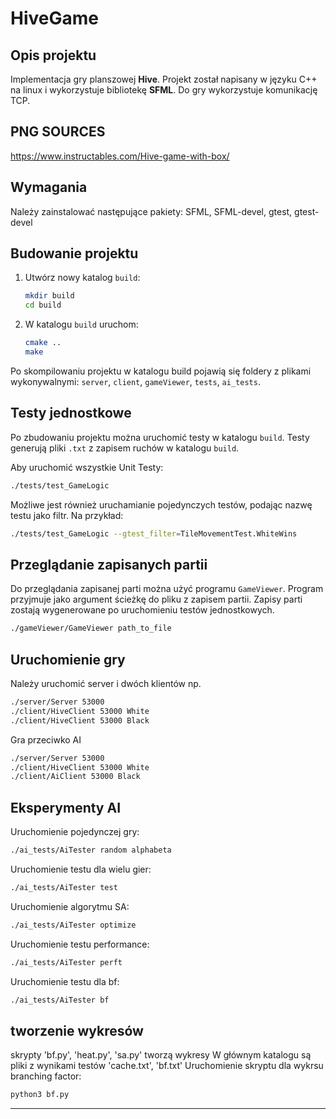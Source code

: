 # HiveGame

## Opis projektu

Implementacja gry planszowej **Hive**. Projekt został napisany w języku C++ na linux i wykorzystuje bibliotekę **SFML**.
Do gry wykorzystuje komunikację TCP.

## PNG SOURCES
https://www.instructables.com/Hive-game-with-box/


## Wymagania

Należy zainstalować następujące pakiety: SFML, SFML-devel, gtest, gtest-devel


## Budowanie projektu

1. Utwórz nowy katalog `build`:
   ```bash
   mkdir build
   cd build
   ```

2. W katalogu `build` uruchom:
   ```bash
   cmake ..
   make
   ```
Po skompilowaniu projektu w katalogu build pojawią się foldery z plikami wykonywalnymi: `server`, `client`, `gameViewer`, `tests`, `ai_tests`.

## Testy jednostkowe

Po zbudowaniu projektu można uruchomić testy w katalogu `build`. Testy generują pliki `.txt` z zapisem ruchów  w katalogu `build`.

Aby uruchomić wszystkie Unit Testy:
```bash
./tests/test_GameLogic
```

Możliwe jest również uruchamianie pojedynczych testów, podając nazwę testu jako filtr. Na przykład:

```bash
./tests/test_GameLogic --gtest_filter=TileMovementTest.WhiteWins
```

## Przeglądanie zapisanych partii
Do przeglądania zapisanej parti można użyć programu `GameViewer`. Program przyjmuje jako argument ścieżkę do pliku z zapisem partii.
Zapisy parti zostają wygenerowane po uruchomieniu testów jednostkowych.

```bash
./gameViewer/GameViewer path_to_file
```

## Uruchomienie gry
Należy uruchomić server i dwóch klientów np.
```bash
./server/Server 53000
./client/HiveClient 53000 White
./client/HiveClient 53000 Black
```
Gra przeciwko AI
```bash
./server/Server 53000
./client/HiveClient 53000 White
./client/AiClient 53000 Black
```

## Eksperymenty AI
Uruchomienie pojedynczej gry:
```bash
./ai_tests/AiTester random alphabeta
``` 
Uruchomienie testu dla wielu gier:
```bash
./ai_tests/AiTester test
```
Uruchomienie algorytmu SA:
```bash
./ai_tests/AiTester optimize
```
Uruchomienie testu performance:
```bash
./ai_tests/AiTester perft
```
Uruchomienie testu dla bf:
```bash
./ai_tests/AiTester bf
```
## tworzenie wykresów
skrypty 'bf.py', 'heat.py', 'sa.py'
tworzą wykresy
W głównym katalogu są pliki z wynikami testów 'cache.txt', 'bf.txt'
Uruchomienie skryptu dla wykrsu branching factor:
```bash
python3 bf.py
```
--- 


